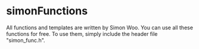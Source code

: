 # simonFunctions
All functions and templates are written by Simon Woo. You can use all these functions for free.
To use them, simply include the header file "simon_func.h".
